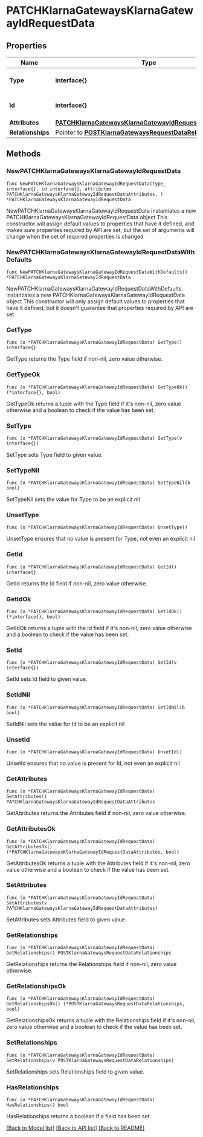# PATCHKlarnaGatewaysKlarnaGatewayIdRequestData

## Properties

Name | Type | Description | Notes
------------ | ------------- | ------------- | -------------
**Type** | **interface{}** | The resource&#39;s type | 
**Id** | **interface{}** | The resource&#39;s id | 
**Attributes** | [**PATCHKlarnaGatewaysKlarnaGatewayIdRequestDataAttributes**](PATCHKlarnaGatewaysKlarnaGatewayIdRequestDataAttributes.md) |  | 
**Relationships** | Pointer to [**POSTKlarnaGatewaysRequestDataRelationships**](POSTKlarnaGatewaysRequestDataRelationships.md) |  | [optional] 

## Methods

### NewPATCHKlarnaGatewaysKlarnaGatewayIdRequestData

`func NewPATCHKlarnaGatewaysKlarnaGatewayIdRequestData(type_ interface{}, id interface{}, attributes PATCHKlarnaGatewaysKlarnaGatewayIdRequestDataAttributes, ) *PATCHKlarnaGatewaysKlarnaGatewayIdRequestData`

NewPATCHKlarnaGatewaysKlarnaGatewayIdRequestData instantiates a new PATCHKlarnaGatewaysKlarnaGatewayIdRequestData object
This constructor will assign default values to properties that have it defined,
and makes sure properties required by API are set, but the set of arguments
will change when the set of required properties is changed

### NewPATCHKlarnaGatewaysKlarnaGatewayIdRequestDataWithDefaults

`func NewPATCHKlarnaGatewaysKlarnaGatewayIdRequestDataWithDefaults() *PATCHKlarnaGatewaysKlarnaGatewayIdRequestData`

NewPATCHKlarnaGatewaysKlarnaGatewayIdRequestDataWithDefaults instantiates a new PATCHKlarnaGatewaysKlarnaGatewayIdRequestData object
This constructor will only assign default values to properties that have it defined,
but it doesn't guarantee that properties required by API are set

### GetType

`func (o *PATCHKlarnaGatewaysKlarnaGatewayIdRequestData) GetType() interface{}`

GetType returns the Type field if non-nil, zero value otherwise.

### GetTypeOk

`func (o *PATCHKlarnaGatewaysKlarnaGatewayIdRequestData) GetTypeOk() (*interface{}, bool)`

GetTypeOk returns a tuple with the Type field if it's non-nil, zero value otherwise
and a boolean to check if the value has been set.

### SetType

`func (o *PATCHKlarnaGatewaysKlarnaGatewayIdRequestData) SetType(v interface{})`

SetType sets Type field to given value.


### SetTypeNil

`func (o *PATCHKlarnaGatewaysKlarnaGatewayIdRequestData) SetTypeNil(b bool)`

 SetTypeNil sets the value for Type to be an explicit nil

### UnsetType
`func (o *PATCHKlarnaGatewaysKlarnaGatewayIdRequestData) UnsetType()`

UnsetType ensures that no value is present for Type, not even an explicit nil
### GetId

`func (o *PATCHKlarnaGatewaysKlarnaGatewayIdRequestData) GetId() interface{}`

GetId returns the Id field if non-nil, zero value otherwise.

### GetIdOk

`func (o *PATCHKlarnaGatewaysKlarnaGatewayIdRequestData) GetIdOk() (*interface{}, bool)`

GetIdOk returns a tuple with the Id field if it's non-nil, zero value otherwise
and a boolean to check if the value has been set.

### SetId

`func (o *PATCHKlarnaGatewaysKlarnaGatewayIdRequestData) SetId(v interface{})`

SetId sets Id field to given value.


### SetIdNil

`func (o *PATCHKlarnaGatewaysKlarnaGatewayIdRequestData) SetIdNil(b bool)`

 SetIdNil sets the value for Id to be an explicit nil

### UnsetId
`func (o *PATCHKlarnaGatewaysKlarnaGatewayIdRequestData) UnsetId()`

UnsetId ensures that no value is present for Id, not even an explicit nil
### GetAttributes

`func (o *PATCHKlarnaGatewaysKlarnaGatewayIdRequestData) GetAttributes() PATCHKlarnaGatewaysKlarnaGatewayIdRequestDataAttributes`

GetAttributes returns the Attributes field if non-nil, zero value otherwise.

### GetAttributesOk

`func (o *PATCHKlarnaGatewaysKlarnaGatewayIdRequestData) GetAttributesOk() (*PATCHKlarnaGatewaysKlarnaGatewayIdRequestDataAttributes, bool)`

GetAttributesOk returns a tuple with the Attributes field if it's non-nil, zero value otherwise
and a boolean to check if the value has been set.

### SetAttributes

`func (o *PATCHKlarnaGatewaysKlarnaGatewayIdRequestData) SetAttributes(v PATCHKlarnaGatewaysKlarnaGatewayIdRequestDataAttributes)`

SetAttributes sets Attributes field to given value.


### GetRelationships

`func (o *PATCHKlarnaGatewaysKlarnaGatewayIdRequestData) GetRelationships() POSTKlarnaGatewaysRequestDataRelationships`

GetRelationships returns the Relationships field if non-nil, zero value otherwise.

### GetRelationshipsOk

`func (o *PATCHKlarnaGatewaysKlarnaGatewayIdRequestData) GetRelationshipsOk() (*POSTKlarnaGatewaysRequestDataRelationships, bool)`

GetRelationshipsOk returns a tuple with the Relationships field if it's non-nil, zero value otherwise
and a boolean to check if the value has been set.

### SetRelationships

`func (o *PATCHKlarnaGatewaysKlarnaGatewayIdRequestData) SetRelationships(v POSTKlarnaGatewaysRequestDataRelationships)`

SetRelationships sets Relationships field to given value.

### HasRelationships

`func (o *PATCHKlarnaGatewaysKlarnaGatewayIdRequestData) HasRelationships() bool`

HasRelationships returns a boolean if a field has been set.


[[Back to Model list]](../README.md#documentation-for-models) [[Back to API list]](../README.md#documentation-for-api-endpoints) [[Back to README]](../README.md)


